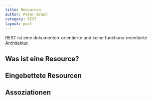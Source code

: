 ```yaml
---
title: Resourcen
author: Peter Braun
category: REST
layout: post
---
```


REST ist eine dokumenten-orientierte und keine funktions-orientierte Architektur.

## Was ist eine Resource?

## Eingebettete Resourcen

## Assoziationen

